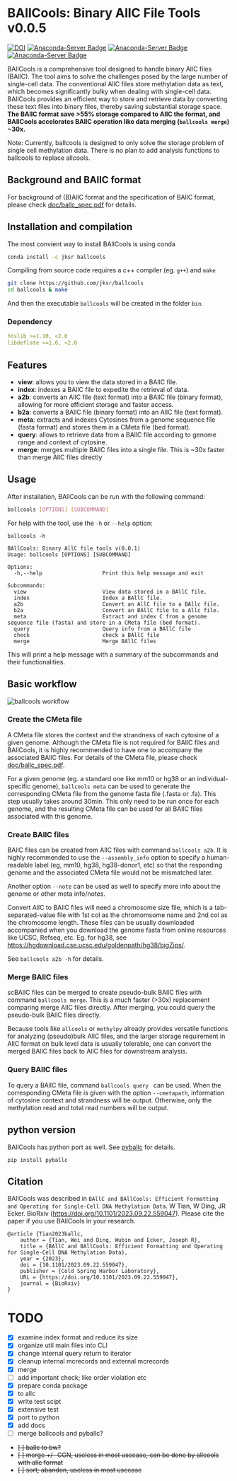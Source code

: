 # BAllCools: Binary AllC File Tools v0.0.5

[![DOI](https://zenodo.org/badge/653446390.svg)](https://zenodo.org/badge/latestdoi/653446390)
[![Anaconda-Server Badge](https://anaconda.org/jksr/ballcools/badges/version.svg)](https://anaconda.org/jksr/ballcools)
[![Anaconda-Server Badge](https://anaconda.org/jksr/ballcools/badges/latest_release_date.svg)](https://anaconda.org/jksr/ballcools)
[![Anaconda-Server Badge](https://anaconda.org/jksr/ballcools/badges/platforms.svg)](https://anaconda.org/jksr/ballcools)


BAllCools is a comprehensive tool designed to handle binary AllC files (BAllC). The tool aims to solve the challenges posed by the large number of single-cell data. The conventional AllC files store methylation data as text, which becomes significantly bulky when dealing with single-cell data. BAllCools provides an efficient way to store and retrieve data by converting these text files into binary files, thereby saving substantial storage space. **The BAllC format save >55% storage compared to AllC the format, and BAllCools accelorates BAllC operation like data merging (`ballcools merge`) ~30x.**

Note: Currently, ballcools is designed to only solve the storage problem of single cell methylation data. There is no plan to add analysis functions to ballcools to replace allcools.

## Background and BAllC format
For background of (B)AllC format and the specification of BAllC format, please check [doc/ballc_spec.pdf](https://github.com/jksr/ballcools/blob/main/doc/ballc_spec.pdf) for details.

## Installation and compilation
The most convient way to install BAllCools is using conda
```bash
conda install -c jksr ballcools
```

Compiling from source code requires a c++ compiler (eg. ```g++```) and ```make```
```bash
git clone https://github.com/jksr/ballcools
cd ballcools & make
```
And then the executable ```ballcools``` will be created in the folder ```bin```.

### Dependency
```yaml
htslib >=1.10, <2.0
libdeflate >=1.6, <2.0
```

## Features

- **view**: allows you to view the data stored in a BAllC file.
- **index**: indexes a BAllC file to expedite the retrieval of data.
- **a2b**: converts an AllC file (text format) into a BAllC file (binary format), allowing for more efficient storage and faster access.
- **b2a**: converts a BAllC file (binary format) into an AllC file (text format).
- **meta**: extracts and indexes Cytosines from a genome sequence file (fasta format) and stores them in a CMeta file (bed format).
- **query**: allows to retrieve data from a BAllC file according to genome range and context of cytosine.
- **merge**: merges multiple BAllC files into a single file. This is ~30x faster than merge AllC files directly


## Usage

After installation, BAllCools can be run with the following command:

```bash
ballcools [OPTIONS] [SUBCOMMAND]
```

For help with the tool, use the `-h` or `--help` option:

```shell
ballcools -h
```
```text
BAllCools: Binary AllC file tools v(0.0.1)
Usage: ballcools [OPTIONS] [SUBCOMMAND]

Options:
  -h,--help                   Print this help message and exit

Subcommands:
  view                        View data stored in a BAllC file.
  index                       Index a BAllC file.
  a2b                         Convert an AllC file to a BAllc file.
  b2a                         Convert an BAllC file to a Allc file.
  meta                        Extract and index C from a genome sequence file (fasta) and store in a CMeta file (bed format).
  query                       Query info from a BAllC file
  check                       check a BAllC file
  merge                       Merge BAllC files
```

This will print a help message with a summary of the subcommands and their functionalities.

## Basic workflow

![ballcools workflow](https://github.com/jksr/ballcools/assets/2994580/a205dd2e-85c0-4454-a614-c69b376d8ebc)

### Create the CMeta file
A CMeta file stores the context and the strandness of each cytosine of a given genome.
Although the CMeta file is not required for BAllC files and BAllCools, 
it is highly recommended to have one to accompany the associated BAllC files.
For details of the CMeta file, please check [doc/ballc_spec.pdf](https://github.com/jksr/ballcools/blob/main/doc/ballc_spec.pdf).

For a given genome (eg. a standard one like mm10 or hg38 or an individual-specific genome), ```ballcools meta``` can be used to generate the corresponding CMeta file from the genome fasta file (.fasta or .fa). This step usually takes around 30min. This only need to be run once for each genome, and the resulting CMeta file can be used for all BAllC files associated with this genome.


### Create BAllC files
BAllC files can be created from AllC files with command ```ballcools a2b```. It is highly recommended to use the ```--assembly_info``` option to specify a human-readable label (eg, mm10, hg38, hg38-donor1, etc) so that the responding genome and the associated CMeta file would not be mismatched later.

Another option ```--note``` can be used as well to specify more info about the genome or other meta info/notes.

Convert AllC to BAllC files will need a chromosome size file, which is a tab-separated-value file with 1st col as the chromomsome name and 2nd col as the chromosome length. These files can be usually downloaded accompanied when you download the genome fasta from online resources like UCSC, Refseq, etc. Eg. for hg38, see https://hgdownload.cse.ucsc.edu/goldenpath/hg38/bigZips/.

See ```ballcools a2b -h``` for details.

### Merge BAllC files
scBAllC files can be merged to create pseudo-bulk BAllC files with command ```ballcools merge```. This is a much faster (>30x) replacement comparing merge AllC files directly. 
After merging, you could query the pseudo-bulk BAllC files directly.

Because tools like ```allcools``` or ```methylpy``` already provides versatile functions for analyzing (pseudo)bulk AllC files, and the larger storage requirement in AllC format on bulk level data is usually tolerable,
one can convert the merged BAllC files back to AllC files for downstream analysis.


### Query BAllC files
To query a BAllC file, command ```ballcools query ``` can be used. When the corresponding CMeta file is given with the option ```--cmetapath```, information of cytosine context and strandness will be output. Otherwise, only the methylation read and total read numbers will be output.


## python version
BAllCools has python port as well. See [pyballc](https://github.com/jksr/pyballc) for details.
```
pip install pyballc
```

## Citation

BAllCools was described in ```BAllC and BAllCools: Efficient Formatting and Operating for Single-Cell DNA Methylation Data```. W Tian, W Ding, JR Ecker. BioRxiv (https://doi.org/10.1101/2023.09.22.559047). Please cite the paper if you use BAllCools in your research.

    @article {Tian2023ballc,
        author = {Tian, Wei and Ding, Wubin and Ecker, Joseph R},
        title = {BAllC and BAllCools: Efficient Formatting and Operating for Single-Cell DNA Methylation Data},
        year = {2023},
        doi = {10.1101/2023.09.22.559047},
        publisher = {Cold Spring Harbor Laboratory},
        URL = {https://doi.org/10.1101/2023.09.22.559047},
        journal = {BioRxiv}
    }
    
    
# TODO
- [x] examine index format and reduce its size
- [x] organize util main files into CLI
- [x] change internal query return to iterator
- [x] cleanup internal mcrecords and external mcrecords
- [x] merge
- [ ] add important check; like order violation etc
- [x] prepare conda package
- [x] to allc
- [x] write test scipt
- [x] extensive test
- [x] port to python
- [x] add docs
- [ ] merge ballcools and pyballc?
- ~~[ ] ballc to bw?~~
- ~~[ ] merge +/- CGN, useless in most usecase, can be done by allcools with allc format~~
- ~~[ ] sort; abandon, useless in most usecase~~

